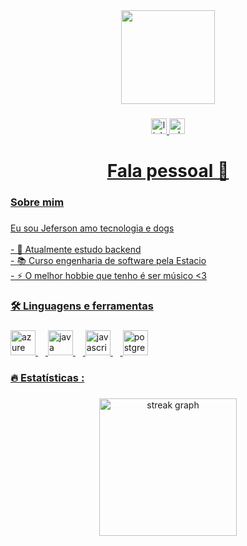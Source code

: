 <div align="center">
  <img height="150" src="https://media2.giphy.com/media/v1.Y2lkPTc5MGI3NjExbXg1Z3VmenU4c3lxNG5rM3hpeGJjYmxuZXQzdHRsZW5iamg1dmt6byZlcD12MV9pbnRlcm5hbF9naWZfYnlfaWQmY3Q9Zw/Ws6T5PN7wHv3cY8xy8/giphy.gif"  />
</div>

###

<div align="center">
  <a href="https://www.linkedin.com/in/contatojefersonrds/" target="_blank">
    <img src="https://img.shields.io/static/v1?message=LinkedIn&logo=linkedin&label=&color=0077B5&logoColor=white&labelColor=&style=for-the-badge" height="25" alt="linkedin logo"  />
  </a>
  <a href="http://wa.me/5561996035764" target="_blank">
    <img src="https://img.shields.io/static/v1?message=Whatsapp&logo=whatsapp&label=&color=25D366&logoColor=white&labelColor=&style=for-the-badge" height="25" alt="whatsapp logo"  />
  
</div>

###

<h1 align="center">Fala pessoal 👋</h1>

###

<h3 align="left">Sobre mim</h3>

###

<p align="left">Eu sou Jeferson amo tecnologia e dogs<br><br>- 🔭 Atualmente estudo backend <br>- 📚 Curso engenharia de software pela Estacio<br>- ⚡ O melhor hobbie que tenho é ser músico <3</p>

###

<h3 align="left">🛠 Linguagens e ferramentas</h3>

###

<div align="left">
  <img src="https://cdn.jsdelivr.net/gh/devicons/devicon/icons/azure/azure-original.svg" height="40" alt="azure logo"  />
  <img width="12" />
  <img src="https://cdn.jsdelivr.net/gh/devicons/devicon/icons/java/java-original.svg" height="40" alt="java logo"  />
  <img width="12" />
  <img src="https://cdn.jsdelivr.net/gh/devicons/devicon/icons/javascript/javascript-original.svg" height="40" alt="javascript logo"  />
  <img width="12" />
  <img src="https://cdn.jsdelivr.net/gh/devicons/devicon/icons/postgresql/postgresql-original.svg" height="40" alt="postgresql logo"  />
</div>

###

<h3 align="left">🔥   Estatísticas :</h3>

###

<div align="center">
  <img src="https://streak-stats.demolab.com?user=Jefersonrds&locale=en&mode=daily&theme=dark&hide_border=false&border_radius=5&order=3" height="220" alt="streak graph"  />
</div>

###
